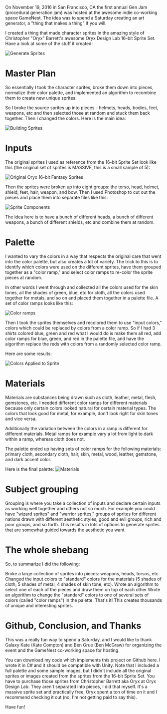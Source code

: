 On November 19, 2016 in San Francisco, CA the first annual Gen Jam (procedural generation jam) was hosted at the awesome indie co-working space GameNest. The idea was to spend a Saturday creating an art generator, a "thing that makes a thing" if you will.

I created a thing that made character sprites in the amazing style of Christopher "Oryx" Barrett's awesome Oryx Design Lab 16-bit Sprite Set. Have a look at some of the stuff it created:

![Generate Sprites]()

# Master Plan
So essentially I took the character sprites, broke them down into pieces, normalize their color palette, and implemented an algorithm to recombine them to create new unique sprites.

So I broke the source sprites up into pieces - helmets, heads, bodies, feet, weapons, etc and then selected those at random and stuck them back together. Then I changed the colors. Here is the main idea:

![Building Sprites]()

# Inputs
The original sprites I used as reference from the 16-bit Sprite Set look like this (the original set of sprites is MASSIVE, this is a small sample of 5):

![Original Oryx 16-bit Fantasy Sprites]()

Then the sprites were broken up into eight groups: the torso, head, helmet, shield, feet, hair, weapon, and bow. Then I used Photoshop to cut out the pieces and place them into separate files like this:

![Sprite Components]()

The idea here is to have a bunch of different heads, a bunch of different weapons, a bunch of different shields, etc and combine them at random.

# Palette
I wanted to vary the colors in a way that respects the original care that went into the color palette, but also creates a lot of variety. The trick to this is to identify which colors were used on the different sprites, have them grouped together as a "color ramp," and select color ramps to re-color the sprite pieces at random.

In other words I went through and collected all the colors used for the skin tones, all the shades of green, blue, etc for cloth, all the colors used together for metals, and so on and placed them together in a palette file. A set of color ramps looks like this:

![Color ramps]()

Then I took the sprites themselves and recolored them to use "input colors," colors which could be replaced by colors from a color ramp. So if I had 3 shirts colored blue, green and red what I would do is make them all red, add color ramps for blue, green, and red in the palette file, and have the algorithm replace the reds with colors from a randomly selected color ramp.

Here are some results:

![Colors Applied to Sprite]()

# Materials
Materials are substances being drawn such as cloth, leather, metal, flesh, gemstones, etc. I needed different color ramps for different materials because only certain colors looked natural for certain material types. The colors that look good for metal, for example, don't look right for skin tones and vice versa.

Additionally the variation between the colors in a ramp is different for different materials. Metal ramps for example vary a lot from light to dark within a ramp, whereas cloth does not.

The palette ended up having sets of color ramps for the following materials: primary cloth, secondary cloth, hair, skin, metal, wood, leather, gemstone, and dark accent color.

Here is the final palette:
![Materials]()

# Subject grouping
Grouping is where you take a collection of inputs and declare certain inputs as working well together and others not so much. For example you could have "wizard sprites" and "warrior sprites," groups of sprites for different nations drawn with different aesthetic styles, good and evil groups, rich and poor groups, and so forth. This results in lots of options to generate sprites that are somewhat guided towards the aesthetic you want.

# The whole shebang
So, to summarize I did the following:

Broke a large collection of sprites into pieces: weapons, heads, torsos, etc.
Changed the input colors to "standard" colors for the materials (5 shades of cloth, 5 shades of metal, 4 shades of skin tone, etc).
Wrote an algorithm to select one of each of the pieces and draw them on top of each other
Wrote an algorithm to change the "standard" colors to one of several sets of colors \(called "color ramps"\) in the palette.
That's it! This creates thousands of unique and interesting sprites.

# Github, Conclusion, and Thanks
This was a really fun way to spend a Saturday, and I would like to thank Galaxy Kate (Kate Compton) and Ben Grue (Ben McGraw) for organizing the event and the GameNest co-working space for hosting.

You can download my code which implements this project on Github here. I wrote it in C# and it should be compatible with Unity. Note that I included a full palette and some sample images, but I didn't include all the original sprites or images created from the sprites from the 16-bit Sprite Set. You have to purchase those sprites from Christopher Barrett aka Oryx at Oryx Design Lab. They aren't separated into pieces, I did that myself. It's a massive sprite set and practically free, Oryx spent a ton of time on it and I recommend checking it out (no, I'm not getting paid to say this).

Have fun!

